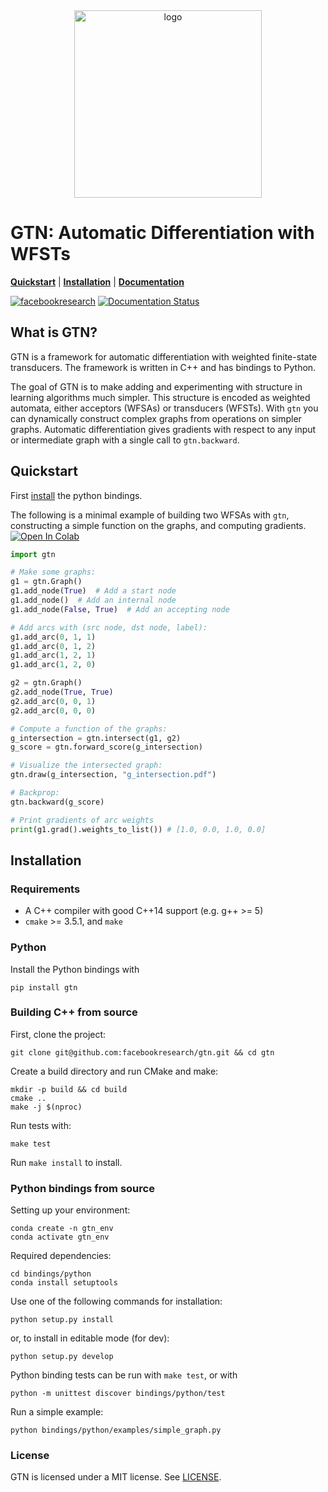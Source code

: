 <div align="center">
<img src="gtn.svg" alt="logo" width="300"></img>
</div>

# GTN: Automatic Differentiation with WFSTs

[**Quickstart**](#quickstart)
| [**Installation**](#installation)
| [**Documentation**](https://gtn.readthedocs.io/en/latest/)

[![facebookresearch](https://circleci.com/gh/facebookresearch/gtn.svg?style=shield&circle-token=5bc7bf18680cc891afda8dbabfdec02605131e17)](https://circleci.com/gh/facebookresearch/gtn)
[![Documentation Status](https://img.shields.io/readthedocs/gtn.svg)](https://gtn.readthedocs.io/en/latest/)

## What is GTN?

GTN is a framework for automatic differentiation with weighted finite-state
transducers. The framework is written in C++ and has bindings to
Python.

The goal of GTN is to make adding and experimenting with structure in learning
algorithms much simpler. This structure is encoded as weighted automata, either
acceptors (WFSAs) or transducers (WFSTs). With `gtn` you can dynamically construct complex
graphs from operations on simpler graphs. Automatic differentiation gives gradients with respect to any input or intermediate graph
with a single call to `gtn.backward`.

## Quickstart

First [install](#installation) the python bindings.

The following is a minimal example of building two WFSAs with `gtn`, constructing a simple function on the graphs, and computing gradients. [![Open In Colab](https://colab.research.google.com/assets/colab-badge.svg)](https://colab.research.google.com/github/facebookresearch/gtn/blob/master/examples/notebooks/quick-start.ipynb)


```python
import gtn

# Make some graphs:
g1 = gtn.Graph()
g1.add_node(True)  # Add a start node
g1.add_node()  # Add an internal node
g1.add_node(False, True)  # Add an accepting node

# Add arcs with (src node, dst node, label):
g1.add_arc(0, 1, 1)
g1.add_arc(0, 1, 2)
g1.add_arc(1, 2, 1)
g1.add_arc(1, 2, 0)

g2 = gtn.Graph()
g2.add_node(True, True)
g2.add_arc(0, 0, 1)
g2.add_arc(0, 0, 0)

# Compute a function of the graphs:
g_intersection = gtn.intersect(g1, g2)
g_score = gtn.forward_score(g_intersection)

# Visualize the intersected graph:
gtn.draw(g_intersection, "g_intersection.pdf")

# Backprop:
gtn.backward(g_score)

# Print gradients of arc weights 
print(g1.grad().weights_to_list()) # [1.0, 0.0, 1.0, 0.0]
```

## Installation

### Requirements

- A C++ compiler with good C++14 support (e.g. g++ >= 5)
- `cmake` >= 3.5.1, and `make`

### Python

Install the Python bindings with

```
pip install gtn
```

### Building C++ from source

First, clone the project:

```
git clone git@github.com:facebookresearch/gtn.git && cd gtn
```

Create a build directory and run CMake and make:

```
mkdir -p build && cd build
cmake ..
make -j $(nproc)
```

Run tests with:

```
make test
```

Run `make install` to install.

### Python bindings from source

Setting up your environment:
```
conda create -n gtn_env
conda activate gtn_env
```

Required dependencies:
```
cd bindings/python
conda install setuptools
```

Use one of the following commands for installation:

```
python setup.py install
```

or, to install in editable mode (for dev):

```
python setup.py develop
```

Python binding tests can be run with `make test`, or with
```
python -m unittest discover bindings/python/test
```

Run a simple example:
```
python bindings/python/examples/simple_graph.py
```

### License

GTN is licensed under a MIT license. See [LICENSE](LICENSE).
